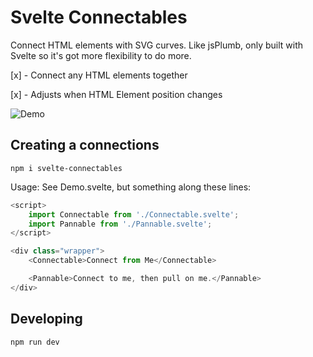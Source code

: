 # Svelte Connectables

Connect HTML elements with SVG curves. Like jsPlumb, only built with Svelte so it's got more flexibility to do more.

[x] - Connect any HTML elements together

[x] - Adjusts when HTML Element position changes

![Demo](demo.gif)

## Creating a connections

```
npm i svelte-connectables
```

Usage: See Demo.svelte, but something along these lines:

```js
<script>
	import Connectable from './Connectable.svelte';
	import Pannable from './Pannable.svelte';
</script>

<div class="wrapper">
	<Connectable>Connect from Me</Connectable>

	<Pannable>Connect to me, then pull on me.</Pannable>
</div>
```

## Developing

```bash
npm run dev
```
